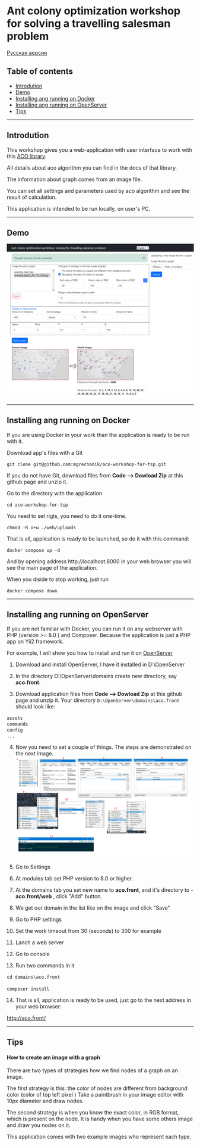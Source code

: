 # Ant colony optimization workshop for solving a travelling salesman problem

[Русская версия](docs/README_ru.md)

## Table of contents

* [Introdution](#goal)
* [Demo](#demo)
* [Installing ang running on Docker](#docker)
* [Installing ang running on OpenServer](#openserver)
* [Tips](#tips)


---

## Introdution <span id="goal"></span>

This workshop gives you a web-application with user interface to work with this [ACO library](https://github.com/mgrechanik/ant-colony-optimization).

All details about aco algorithm you can find in the docs of that library.

The information about graph comes from an image file.

You can set all settings and parameters used by aco algorithm and see the result of calculation.

This application is intended to be run locally, on user's PC.

---

## Demo <span id="demo"></span>

![Ant colony optimization workshop](https://raw.githubusercontent.com/mgrechanik/aco-workshop-for-tsp/main/docs/aco_workshop_demo.jpg "Ant colony optimization workshop")



	
---
    
## Installing ang running on Docker <span id="docker"></span>

If you are using Docker in your work than the application is ready to be run with it.


Download app's files with a Git
```
git clone git@github.com:mgrechanik/aco-workshop-for-tsp.git
```

If you do not have Git, download files from **Code --> Dowload Zip** at this github page and unzip it.

Go to the directory with the application
```
cd aco-workshop-for-tsp
```

You need to set rigts, you need to do it one-time.
```
chmod -R o+w ./web/uploads
```

That is all, application is ready to be launched, so do it with this command:
```
docker compose up -d
```

And by opening address http://localhost:8000 in your web browser you will see the main page of the application.

When you diside to stop working, just run

```
docker compose down
```


---

## Installing ang running on OpenServer <span id="openserver"></span>

If you are not familiar with Docker, you can run it on any webserver with PHP (version >= 8.0 ) and Composer.
Because the application is just a PHP app on Yii2 framework.

For example, I will show you how to install and run it on [OpenServer](https://ospanel.io/)

1) Download and install OpenServer, I have it installed in D:\OpenServer

2) In the directory D:\OpenServer\domains create new directory, say **aco.front**.

3) Download application files from **Code --> Dowload Zip** at this github page and unzip it. 
Your directory ```D:\OpenServer\domains\aco.front``` should look like:
```
assets
commands
config
...
```

4) Now you need to set a couple of things. The steps are demonstrated on the next image.
![installing on OpenServer](https://raw.githubusercontent.com/mgrechanik/aco-workshop-for-tsp/main/docs/os_all.jpg "installing on OpenServer")

5) Go to Settings

6) At modules tab set PHP version to 8.0 or higher.

7) At the domains tab you set new name to **aco.front**, and it's directory to - **aco.front/web** , click "Add" button.

8) We get our domain in the list like on the image and click "Save"

9) Go to PHP settings

10) Set the work timeout from 30 (seconds) to 300 for example

11) Lanch a web server

12) Go to console

13) Run two commands in it
```
cd domains\aco.front

composer install
```

14) That is all, application is ready to be used, just go to the next address in your web browser:

http://aco.front/

---

## Tips <span id="tips"></span>

#### How to create am image with a graph <span id="tips-image-create"></span>

There are two types of strategies how we find nodes of a graph on an image.

The first strategy is this: the color of nodes are different from background color (color of top left pixel )
Take a paintbrush in your image editor with 10px diameter and draw nodes.

The second strategy is when you know the exact color, in RGB format, which is present on the node.
It is handy when you have some others image and draw you nodes on it.

This application comes with two example images who represent each type.